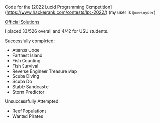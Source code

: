 Code for the [2022 Lucid Programming Competition] (https://www.hackerrank.com/contests/lpc-2022/) (my user is `@mkwsnyder`)

[Official Solutions](https://github.com/lucidsoftware/lucid-programming-competition-2022)

I placed 83/526 overall and 4/42 for USU students.

Successfully completed:

- Atlantis Code
- Farthest Island
- Fish Counting
- Fish Survival
- Reverse Engineer Treasure Map
- Scuba Diving
- Scuba Do
- Stable Sandcastle
- Storm Predictor

Unsuccessfully Attempted:

- Reef Populations
- Wanted Pirates
